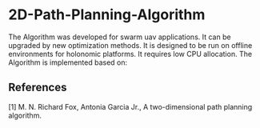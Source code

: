 # 2D-Path-Planning-Algorithm
The Algorithm was developed for swarm uav applications.
It can be upgraded by new optimization methods.
It is designed to be run on offline environments for holonomic platforms.
It requires low CPU allocation.
The Algorithm is implemented based on:
  ## References
<a id="1">[1]</a> 
  M. N. Richard Fox, Antonia Garcia Jr., 
  A two-dimensional path planning algorithm.
